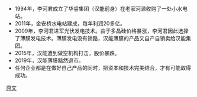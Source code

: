 * 1994年，李河君成立了华睿集团（汉能前身）在老家河源收购了一处小水电站。
* 2011年，金安桥水电站建成，每年利润20多亿。 
* 2009年，李河君进军光伏发电技术。由于多晶硅价格暴涨，李河君因此选择了薄膜发电技术。薄膜发电没有销路，汉能薄膜的产品又自产自销卖给汉能集团。
* 2015年，汉能遭到做空机构打击，股价暴跌。
* 2019年，汉能薄膜黯然退市。
* 任何企业都是在做好自己产品的同时，把资本和技术完美结合，才有可能取得成功。 



[原文](https://mp.weixin.qq.com/s/HHCVPg-3Fis6a33ajyADfQ)

